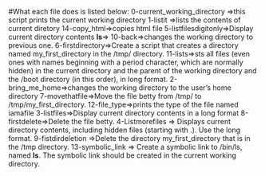 #What each file does is listed below:
0-current_working_directory =>this script prints the current working directory
1-listit =>lists the contents of current diretory
14-copy_html=>copies html file
5-listfilesdigitonly=>Display current directory contents
__ls__=>
10-back=>changes the working directory to previous one.
6-firstdirectory=>Create a script that creates a directory named my_first_directory in the /tmp/ directory.
11-lists=>sts all files (even ones with names beginning with a period character, which are normally hidden) in the current directory and the parent of the working directory and the /boot directory (in this order), in long format.
2-bring_me_home=>changes the working directory to the user’s home directory
7-movethatfile=>Move the file betty from /tmp/ to /tmp/my_first_directory.
12-file_type=>prints the type of the file named iamafile
3-listfiles=>Display current directory contents in a long format
8-firstdelete=>Delete the file betty.
4-Listmorefiles => Displays current directory contents, including hidden files (starting with .). Use the long format.
9-fistdirdeletion =>Delete the directory my_first_directory that is in the /tmp directory.
13-symbolic_link => Create a symbolic link to /bin/ls, named __ls__. The symbolic link should be created in the current working directory.

